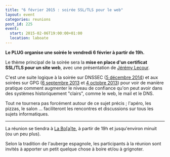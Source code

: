 ```yaml
---
title: "6 février 2015 : soirée SSL/TLS pour le web"
layout: event
categories: reunions
post_id: 225
event:
  start: 2015-02-06T19:00:00+01:00
  location: laboate
---
```


**Le PLUG organise une soirée le vendredi 6 février à partir de 19h.**

Le thème principal de la soirée sera la **mise en place d'un certificat SSL/TLS pour un site web**, avec une présentation de [Jérémy Lecour](https://twitter.com/jlecour).

C'est une suite logique à la soirée sur DNSSEC ([5 décembre 2014](/reunions/5-decembre-2014/)) et aux soirées sur GPG ([6 septembre 2013](/reunions/6-septembre-2013/) et [4 octobre 2013](/reunions/4-octobre-2013/)) pour voir de manière pratique comment augmenter le niveau de confiance qu'on peut avoir dans des systèmes historiquement "clairs", comme le web, le mail et le DNS.

Tout ne tournera pas forcément autour de ce sujet précis ; l'apéro, les pizzas, le salon … faciliteront les rencontres et discussions sur tous les sujets informatiques.

----

La réunion se tiendra à [La Bo\[a\]te](http://laboate.com/), à partir de 19h et jusqu'environ minuit (ou un peu plus).

Selon la tradition de l'auberge espagnole, les participants à la réunion sont invités à apporter un petit quelque chose à boire et/ou à grignoter.